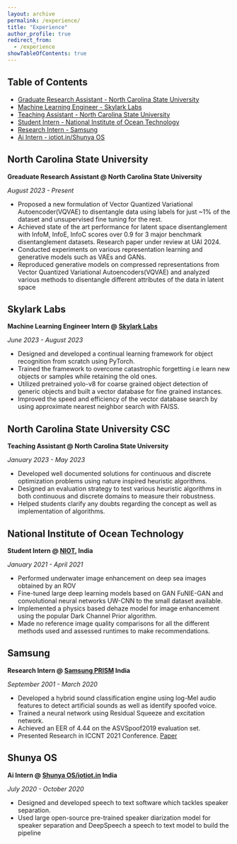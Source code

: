 ```yaml
---
layout: archive
permalink: /experience/
title: "Experience"
author_profile: true
redirect_from:
  - /experience
showTableOfContents: true
---
```

## Table of Contents
- [Graduate Research Assistant - North Carolina State University](#North-Carolina-State-University)
- [Machine Learning Engineer - Skylark Labs](#Skylark-Labs)
- [Teaching Assistant - North Carolina State University](#North-Carolina-State-University-CSC)
- [Student Intern - National Institute of Ocean Technology](#National-Institute-of-Ocean-Technology)
- [Research Intern - Samsung](#Samsung)
- [Ai Intern - iotiot.in/Shunya OS](#Shunya-OS)

## North Carolina State University
**Greaduate Research Assistant @ North Carolina State University**

*August 2023 - Present*
- Proposed a new formulation of Vector Quantized Variational Autoencoder(VQVAE) to disentangle data using labels for just ~1% of the
dataset and unsupervised fine tuning for the rest.
- Achieved state of the art performance for latent space disentanglement with InfoM, InfoE, InfoC scores over 0.9 for 3 major benchmark
disentanglement datasets. Research paper under review at UAI 2024.
- Conducted experiments on various representation learning and generative models such as VAEs and GANs.
- Reproduced generative models on compressed representations from Vector Quantized Variational Autoencoders(VQVAE) and analyzed
various methods to disentangle different attributes of the data in latent space

## Skylark Labs
**Machine Learning Engineer Intern @ [Skylark Labs](https://skylarklabs.ai/)**

*June 2023 - August 2023*

- Designed and developed a continual learning framework for object recognition from scratch using PyTorch.
- Trained the framework to overcome catastrophic forgetting i.e learn new objects or samples while retaining the old ones.
- Utilized pretrained yolo-v8 for coarse grained object detection of generic objects and built a vector database for fine grained instances.
- Improved the speed and efficiency of the vector database search by using approximate nearest neighbor search with FAISS.
## North Carolina State University CSC
**Teaching Assistant @ North Carolina State University**

*January 2023 - May 2023*
- Developed well documented solutions for continuous and discrete optimization problems using nature inspired heuristic algorithms.
- Designed an evaluation strategy to test various heuristic algorithms in both continuous and discrete domains to measure their robustness.
- Helped students clarify any doubts regarding the concept as well as implementation of algorithms.

## National Institute of Ocean Technology
**Student Intern @ [NIOT]([https://research.ece.ncsu.edu/aros/](https://www.niot.res.in/)), India**

*January 2021 - April 2021*

- Performed underwater image enhancement on deep sea images obtained by an ROV
- Fine-tuned large deep learning models based on GAN FuNIE-GAN and convolutional neural networks UW-CNN to the small dataset available.
- Implemented a physics based dehaze model for image enhancement using the popular Dark Channel Prior algorithm.
-  Made no reference image quality comparisons for all the different methods used and assessed runtimes to make recommendations.
## Samsung
**Research Intern @ [Samsung PRISM](https://www.samsungprism.com/) India**

*September 2001 - March 2020*

- Developed a hybrid sound classification engine using log-Mel audio features to detect artificial sounds as well as identify spoofed voice.
- Trained a neural network using Residual Squeeze and excitation network.
- Achieved an EER of 4.44 on the ASVSpoof2019 evaluation set.
- Presented Research in ICCNT 2021 Conference. [Paper](https://ieeexplore.ieee.org/document/9580127)

## Shunya OS
**Ai Intern @ [Shunya OS/iotiot.in](https://www.iotiot.in) India**

*July 2020 - October 2020*

- Designed and developed speech to text software which tackles speaker separation.
- Used large open-source pre-trained speaker diarization model for speaker separation and DeepSpeech a speech to text model to build the pipeline
